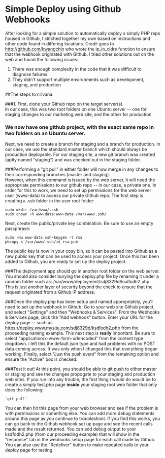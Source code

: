 Simple Deploy using Github Webhooks
=======

After looking for a simple solution to automatically deploy a simply PHP repo housed in Github, I stitched together my own based on instructions and other code found in differing locations. Credit goes to http://github.com/kwangchin who wrote the ip_in_cidrs function to ensure that the webhook originated with Github. I tried other solutions out on the web and found the following issues:

1. There was enough complexity in the code that it was difficult to diagnose failures
2. They didn't support multiple environments such as development, staging, and production

##The steps to nirvana:

###1. First, clone your Github repo on the target server(s).   
In our case, this was two root folders on one Ubuntu server -- one for staging changes to our marketing web site, and the other for production. 

### We now have one github project, with the exact same repo in two folders on an Ubuntu server.  
Next, we need to create a branch for staging and a branch for production. In our case, we use the standard master branch which should always be production deployable. For our staging site, a new git branch was created (aptly named "staging") and was checked out in the staging folder.

###Performing a "git pull" in either folder will now merge in any changes to their corresponding branches (master and staging).  
However, when this command is issued by the web server, it will need the appropriate permissions to our github repo -- in our case, a private one. In order for this to work, we need to set up permissions for the web server user (www-data) to access our private Github repo. The first step is creating a .ssh folder in the user root folder:
```
sudo mkdir /var/www/.ssh
sudo chown -R www-data:www-data /var/www/.ssh/
```
Next, create the public/private key combination. Be sure to use an empty passphrase:
```
sudo -Hu www-data ssh-keygen -t rsa
pbcopy < /var/www/.ssh/id_rsa.pub
```
The public key is now in your copy bin, so it can be pasted into Github as a new public key that can be used to access your project. Once this has been added to Github, you are ready to set up the deploy project.

###The deployment app should go in another root folder on the web server.
You should also consider burying the deploy.php file by renaming it under a random folder such as: /var/www/deployment/sdj8329d/ksdfodh2.php. This is just another layer of security beyond the check to ensure that the request originated from a Github IP address.

###Once the deploy.php has been setup and named appropriately, you'll need to set up the webhook in Github.
Go to your web site Github project, and select "Settings" and then "Webhooks & Services". From the Webhooks & Services page, click the "Add webhook" button. Enter your URL for the deploy page -- such as https://deploy.www.mysite.com/sdj8329d/ksdfodh2.php from the proceeding naming example. This next step is **really** important. Be sure to select "application/x-www-form-urlencoded" from the content type dropdown. I left this the default json type and had problems with no POST data coming across. It was only when I changed this that everything began working. Finally, select "Just the push event" from the remaining option and ensure the "Active" box is checked.

###Test it out!
At this point, you should be able to git push to either master or staging and see the changes propogate to your staging and production web sites. If you run into any trouble, the first thing I would do would be to create a simply test.php page **inside** your staging root web folder that only does the following:
```
`git pull`
```
You can then hit this page from your web browser and see if the problem is with permissions or something else. You can add more debug statements around this page as you continue to troubleshoot. If you find this works, you can go back to the Github webhook set up page and see the recent calls made and the result returned. You can add debug output to your ksdfodh2.php (from our proceeding example) that will show in the "response" tab in the webhooks setup page for each call made by Github. You can also use the "Redeliver" button to make repeated calls to your deploy page for testing.


